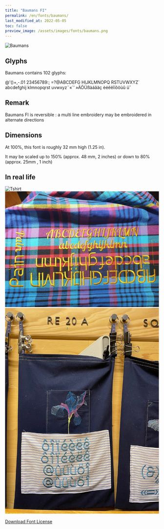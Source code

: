 ```yaml
---
title: "Baumans FI"
permalink: /en/fonts/baumans/
last_modified_at: 2022-05-05
toc: false
preview_image: /assets/images/fonts/baumans.png
---
```

![Baumans](/assets/images/fonts/baumans.png)

## Glyphs

Baumans contains  102 glyphs:

	
@'()+,-.01
23456789:;
=?@ABCDEFG
HIJKLMNOPQ
RSTUVWXYZ`
abcdefghij
klmnopqrst
uvwxyz¨«´’
»ÄÖÜßàáâäç
èéêëîïôöùû
üˆ
 
## Remark

Baumans FI is reversible : a multi line embroidery  may be  embroidered in alternate directions

## Dimensions

At 100%, this font is roughly 32 mm high (1.25 in).

It may be scaled up to 150% (approx. 48 mm, 2 inches) or down to 80% (approx. 25mm , 1 inch)


## In real life
![Tshirt](/assets/images/fonts/baumans2.jpg)
![Sample](/assets/images/fonts/baumans3.jpg)
![Hoop](/assets/images/fonts/baumans4.jpg)

[Download Font License](https://github.com/inkstitch/inkstitch/tree/main/fonts/baumans_FI/LICENSE)
